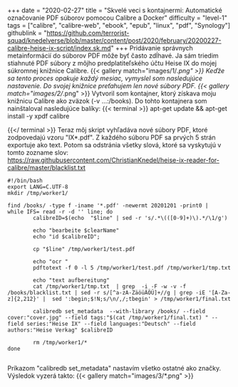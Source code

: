+++
date = "2020-02-27"
title = "Skvelé veci s kontajnermi: Automatické označovanie PDF súborov pomocou Calibre a Docker"
difficulty = "level-1"
tags = ["calibre", "calibre-web", "ebook", "epub", "linux", "pdf", "Synology"]
githublink = "https://github.com/terrorist-squad/knedelverse/blob/master/content/post/2020/february/20200227-calibre-heise-ix-script/index.sk.md"
+++
Pridávanie správnych metainformácií do súborov PDF môže byť často zdĺhavé. Ja sám triedim stiahnuté PDF súbory z môjho predplatiteľského účtu Heise IX do mojej súkromnej knižnice Calibre.
{{< gallery match="images/1/*.png" >}}
Keďže sa tento proces opakuje každý mesiac, vymyslel som nasledujúce nastavenie. Do svojej knižnice preťahujem len nové súbory PDF.
{{< gallery match="images/2/*.png" >}}
Vytvoril som kontajner, ktorý získava moju knižnicu Calibre ako zväzok (-v ...:/books). Do tohto kontajnera som nainštaloval nasledujúce balíky:
{{< terminal >}}
apt-get update && apt-get install -y xpdf calibre

{{</ terminal >}}
Teraz môj skript vyhľadáva nové súbory PDF, ktoré zodpovedajú vzoru "IX*.pdf". Z každého súboru PDF sa prvých 5 strán exportuje ako text. Potom sa odstránia všetky slová, ktoré sa vyskytujú v tomto zozname slov: https://raw.githubusercontent.com/ChristianKnedel/heise-ix-reader-for-calibre/master/blacklist.txt
```
#!/bin/bash
export LANG=C.UTF-8
mkdir /tmp/worker1/

find /books/ -type f -iname '*.pdf' -newermt 20201201 -print0 | 
while IFS= read -r -d '' line; do 
        calibreID=$(echo  "$line" | sed -r 's/.*\(([0-9]+)\).*/\1/g')
        
        echo "bearbeite $clearName"
        echo "id $calibreID";

        cp "$line" /tmp/worker1/test.pdf

        echo "ocr "
        pdftotext -f 0 -l 5 /tmp/worker1/test.pdf /tmp/worker1/tmp.txt

        echo "text aufbereitung"
        cat /tmp/worker1/tmp.txt  | grep  -i -F -w -v -f  /books/blacklist.txt | sed -r s/[^a-zA-ZäöüÄÖÜ]+//g | grep -iE '[A-Za-z]{2,212}' |  sed ':begin;$!N;s/\n/,/;tbegin' > /tmp/worker1/final.txt

        calibredb set_metadata  --with-library /books/ --field cover:"cover.jpg" --field tags:"$(cat /tmp/worker1/final.txt) " --field series:"Heise IX" --field languages:"Deutsch" --field authors:"Heise Verkag" $calibreID
        
        rm /tmp/worker1/*
done


```
Príkazom "calibredb set_metadata" nastavím všetko ostatné ako značky. Výsledok vyzerá takto:
{{< gallery match="images/3/*.png" >}}

